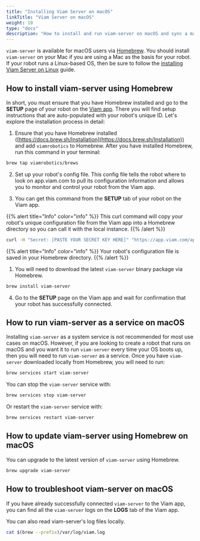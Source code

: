 ```yaml
---
title: "Installing Viam Server on macOS"
linkTitle: "Viam Server on macOS"
weight: 10
type: "docs"
description: "How to install and run viam-server on macOS and sync a machine with the Viam app ([https://app.viam.com](https://app.viam.com))"
---
```

`viam-server` is available for macOS users via [Homebrew](https://docs.brew.sh).
You should install `viam-server` on your Mac if you are using a Mac as the basis for your robot.
If your robot runs a Linux-based OS, then be sure to follow the [installing Viam Server on Linux](../linux-install/) guide.

## How to install viam-server using Homebrew

In short, you must ensure that you have Homebrew installed and go to the **SETUP** page of your robot on the [Viam app](https://app.viam.com). There you will find setup instructions that are auto-populated with your robot's unique ID. Let's explore the installation process in detail:

1.  Ensure that you have Homebrew installed ([https://docs.brew.sh/Installation](https://docs.brew.sh/Installation)) and add `viamrobotics` to Homebrew. After you have installed Homebrew, run this command in your terminal:

```bash
brew tap viamrobotics/brews
```

2.  Set up your robot's config file. This config file tells the robot where to look on app.viam.com to pull its configuration information and allows you to monitor and control your robot from the Viam app.

3.  You can get this command from the **SETUP** tab of your robot on the Viam app.

{{% alert title="Info" color="info" %}}
This curl command will copy your robot's unique configuration file from the Viam app into a Homebrew directory so you can call it with the local instance.
{{% /alert %}}

```bash
curl -H "Secret: [PASTE YOUR SECRET KEY HERE]" "https://app.viam.com/api/json1/config?id=[PASTE YOUR ID HERE]&client=true" -o "$(brew --prefix)/etc/viam.json"
```

{{% alert title="Info" color="info" %}}
Your robot's configuration file is saved in your Homebrew directory.
{{% /alert %}}

1.  You will need to download the latest `viam-server` binary package via Homebrew.

```bash
brew install viam-server
```

4.  Go to the **SETUP** page on the Viam app and wait for confirmation that your robot has successfully connected.

## How to run viam-server as a service on macOS

Installing `viam-server` as a system service is not recommended for most use cases on macOS.
However, if you are looking to create a robot that runs on macOS and you want it to run `viam-server` every time your OS boots up, then you will need to run `viam-server` as a service.
Once you have `viam-server` downloaded locally from Homebrew, you will need to run:

```bash
brew services start viam-server
```

You can stop the `viam-server` service with:

```bash
brew services stop viam-server
```

Or restart the `viam-server` service with:

```bash
brew services restart viam-server
```

## How to update viam-server using Homebrew on macOS

You can upgrade to the latest version of `viam-server` using Homebrew.

```bash
brew upgrade viam-server
```

## How to troubleshoot viam-server on macOS

If you have already successfully connected `viam-server` to the Viam app, you can find all the `viam-server` logs on the **LOGS** tab of the Viam app.

You can also read viam-server's log files locally.

```bash
cat $(brew --prefix)/var/log/viam.log
```
